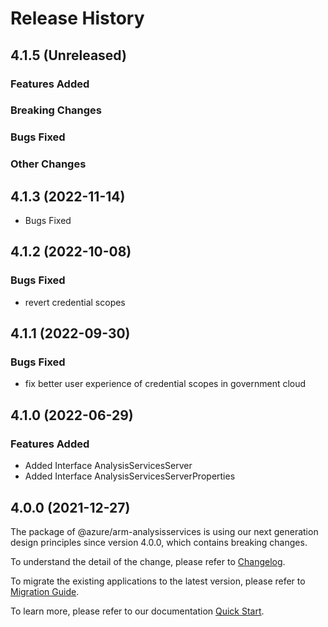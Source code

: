 # Release History

## 4.1.5 (Unreleased)

### Features Added

### Breaking Changes

### Bugs Fixed

### Other Changes

## 4.1.3 (2022-11-14)

-  Bugs Fixed

## 4.1.2 (2022-10-08)

### Bugs Fixed

  -  revert credential scopes

## 4.1.1 (2022-09-30)

### Bugs Fixed

  -  fix better user experience of credential scopes in government cloud

## 4.1.0 (2022-06-29)
    
### Features Added

  - Added Interface AnalysisServicesServer
  - Added Interface AnalysisServicesServerProperties
    
    
## 4.0.0 (2021-12-27)

The package of @azure/arm-analysisservices is using our next generation design principles since version 4.0.0, which contains breaking changes.

To understand the detail of the change, please refer to [Changelog](https://aka.ms/js-track2-changelog).

To migrate the existing applications to the latest version, please refer to [Migration Guide](https://aka.ms/js-track2-migration-guide).

To learn more, please refer to our documentation [Quick Start](https://aka.ms/azsdk/js/mgmt/quickstart ).
